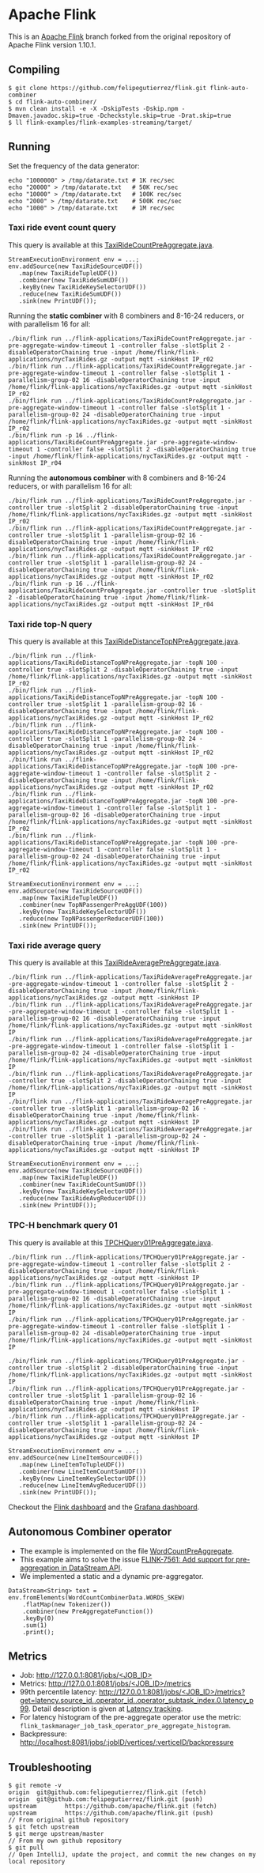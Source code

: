 # Apache Flink

This is an [Apache Flink](https://github.com/apache/flink) branch forked from the original repository of Apache Flink version 1.10.1.

## Compiling

```
$ git clone https://github.com/felipegutierrez/flink.git flink-auto-combiner
$ cd flink-auto-combiner/
$ mvn clean install -e -X -DskipTests -Dskip.npm -Dmaven.javadoc.skip=true -Dcheckstyle.skip=true -Drat.skip=true
$ ll flink-examples/flink-examples-streaming/target/
```

## Running

Set the frequency of the data generator:
```
echo "1000000" > /tmp/datarate.txt # 1K rec/sec
echo "20000" > /tmp/datarate.txt   # 50K rec/sec
echo "10000" > /tmp/datarate.txt   # 100K rec/sec
echo "2000" > /tmp/datarate.txt    # 500K rec/sec
echo "1000" > /tmp/datarate.txt    # 1M rec/sec
```
### Taxi ride event count query
This query is available at this [TaxiRideCountPreAggregate.java](flink-examples/flink-examples-streaming/src/main/java/org/apache/flink/streaming/examples/aggregate/TaxiRideCountPreAggregate.java).
```
StreamExecutionEnvironment env = ...;
env.addSource(new TaxiRideSourceUDF())
   .map(new TaxiRideTupleUDF())
   .combiner(new TaxiRideSumUDF())
   .keyBy(new TaxiRideKeySelectorUDF())
   .reduce(new TaxiRideSumUDF())
   .sink(new PrintUDF());
```
Running the **static combiner** with 8 combiners and 8-16-24 reducers, or with parallelism 16 for all:
```
./bin/flink run ../flink-applications/TaxiRideCountPreAggregate.jar -pre-aggregate-window-timeout 1 -controller false -slotSplit 2 -disableOperatorChaining true -input /home/flink/flink-applications/nycTaxiRides.gz -output mqtt -sinkHost IP_r02
./bin/flink run ../flink-applications/TaxiRideCountPreAggregate.jar -pre-aggregate-window-timeout 1 -controller false -slotSplit 1 -parallelism-group-02 16 -disableOperatorChaining true -input /home/flink/flink-applications/nycTaxiRides.gz -output mqtt -sinkHost IP_r02
./bin/flink run ../flink-applications/TaxiRideCountPreAggregate.jar -pre-aggregate-window-timeout 1 -controller false -slotSplit 1 -parallelism-group-02 24 -disableOperatorChaining true -input /home/flink/flink-applications/nycTaxiRides.gz -output mqtt -sinkHost IP_r02
./bin/flink run -p 16 ../flink-applications/TaxiRideCountPreAggregate.jar -pre-aggregate-window-timeout 1 -controller false -slotSplit 2 -disableOperatorChaining true -input /home/flink/flink-applications/nycTaxiRides.gz -output mqtt -sinkHost IP_r04
```
Running the **autonomous combiner** with 8 combiners and 8-16-24 reducers, or with parallelism 16 for all:
```
./bin/flink run ../flink-applications/TaxiRideCountPreAggregate.jar -controller true -slotSplit 2 -disableOperatorChaining true -input /home/flink/flink-applications/nycTaxiRides.gz -output mqtt -sinkHost IP_r02
./bin/flink run ../flink-applications/TaxiRideCountPreAggregate.jar -controller true -slotSplit 1 -parallelism-group-02 16 -disableOperatorChaining true -input /home/flink/flink-applications/nycTaxiRides.gz -output mqtt -sinkHost IP_r02
./bin/flink run ../flink-applications/TaxiRideCountPreAggregate.jar -controller true -slotSplit 1 -parallelism-group-02 24 -disableOperatorChaining true -input /home/flink/flink-applications/nycTaxiRides.gz -output mqtt -sinkHost IP_r02
./bin/flink run -p 16 ../flink-applications/TaxiRideCountPreAggregate.jar -controller true -slotSplit 2 -disableOperatorChaining true -input /home/flink/flink-applications/nycTaxiRides.gz -output mqtt -sinkHost IP_r04
```
### Taxi ride top-N query
This query is available at this [TaxiRideDistanceTopNPreAggregate.java](flink-examples/flink-examples-streaming/src/main/java/org/apache/flink/streaming/examples/aggregate/TaxiRideDistanceTopNPreAggregate.java).
```
./bin/flink run ../flink-applications/TaxiRideDistanceTopNPreAggregate.jar -topN 100 -controller true -slotSplit 2 -disableOperatorChaining true -input /home/flink/flink-applications/nycTaxiRides.gz -output mqtt -sinkHost IP_r02
./bin/flink run ../flink-applications/TaxiRideDistanceTopNPreAggregate.jar -topN 100 -controller true -slotSplit 1 -parallelism-group-02 16 -disableOperatorChaining true -input /home/flink/flink-applications/nycTaxiRides.gz -output mqtt -sinkHost IP_r02
./bin/flink run ../flink-applications/TaxiRideDistanceTopNPreAggregate.jar -topN 100 -controller true -slotSplit 1 -parallelism-group-02 24 -disableOperatorChaining true -input /home/flink/flink-applications/nycTaxiRides.gz -output mqtt -sinkHost IP_r02
./bin/flink run ../flink-applications/TaxiRideDistanceTopNPreAggregate.jar -topN 100 -pre-aggregate-window-timeout 1 -controller false -slotSplit 2 -disableOperatorChaining true -input /home/flink/flink-applications/nycTaxiRides.gz -output mqtt -sinkHost IP_r02
./bin/flink run ../flink-applications/TaxiRideDistanceTopNPreAggregate.jar -topN 100 -pre-aggregate-window-timeout 1 -controller false -slotSplit 1 -parallelism-group-02 16 -disableOperatorChaining true -input /home/flink/flink-applications/nycTaxiRides.gz -output mqtt -sinkHost IP_r02
./bin/flink run ../flink-applications/TaxiRideDistanceTopNPreAggregate.jar -topN 100 -pre-aggregate-window-timeout 1 -controller false -slotSplit 1 -parallelism-group-02 24 -disableOperatorChaining true -input /home/flink/flink-applications/nycTaxiRides.gz -output mqtt -sinkHost IP_r02
```
```
StreamExecutionEnvironment env = ...;
env.addSource(new TaxiRideSourceUDF())
   .map(new TaxiRideTupleUDF())
   .combiner(new TopNPassengerPreAggUDF(100))
   .keyBy(new TaxiRideKeySelectorUDF())
   .reduce(new TopNPassengerReducerUDF(100))
   .sink(new PrintUDF());
```
### Taxi ride average query
This query is available at this [TaxiRideAveragePreAggregate.java](flink-examples/flink-examples-streaming/src/main/java/org/apache/flink/streaming/examples/aggregate/TaxiRideAveragePreAggregate.java).
```
./bin/flink run ../flink-applications/TaxiRideAveragePreAggregate.jar -pre-aggregate-window-timeout 1 -controller false -slotSplit 2 -disableOperatorChaining true -input /home/flink/flink-applications/nycTaxiRides.gz -output mqtt -sinkHost IP
./bin/flink run ../flink-applications/TaxiRideAveragePreAggregate.jar -pre-aggregate-window-timeout 1 -controller false -slotSplit 1 -parallelism-group-02 16 -disableOperatorChaining true -input /home/flink/flink-applications/nycTaxiRides.gz -output mqtt -sinkHost IP
./bin/flink run ../flink-applications/TaxiRideAveragePreAggregate.jar -pre-aggregate-window-timeout 1 -controller false -slotSplit 1 -parallelism-group-02 24 -disableOperatorChaining true -input /home/flink/flink-applications/nycTaxiRides.gz -output mqtt -sinkHost IP
./bin/flink run ../flink-applications/TaxiRideAveragePreAggregate.jar -controller true -slotSplit 2 -disableOperatorChaining true -input /home/flink/flink-applications/nycTaxiRides.gz -output mqtt -sinkHost IP
./bin/flink run ../flink-applications/TaxiRideAveragePreAggregate.jar -controller true -slotSplit 1 -parallelism-group-02 16 -disableOperatorChaining true -input /home/flink/flink-applications/nycTaxiRides.gz -output mqtt -sinkHost IP
./bin/flink run ../flink-applications/TaxiRideAveragePreAggregate.jar -controller true -slotSplit 1 -parallelism-group-02 24 -disableOperatorChaining true -input /home/flink/flink-applications/nycTaxiRides.gz -output mqtt -sinkHost IP
```
```
StreamExecutionEnvironment env = ...;
env.addSource(new TaxiRideSourceUDF())
   .map(new TaxiRideTupleUDF())
   .combiner(new TaxiRideCountSumUDF())
   .keyBy(new TaxiRideKeySelectorUDF())
   .reduce(new TaxiRideAvgReducerUDF())
   .sink(new PrintUDF());
```
### TPC-H benchmark query 01
This query is available at this [TPCHQuery01PreAggregate.java](flink-examples/flink-examples-streaming/src/main/java/org/apache/flink/streaming/examples/aggregate/TPCHQuery01PreAggregate.java).
```
./bin/flink run ../flink-applications/TPCHQuery01PreAggregate.jar -pre-aggregate-window-timeout 1 -controller false -slotSplit 2 -disableOperatorChaining true -input /home/flink/flink-applications/nycTaxiRides.gz -output mqtt -sinkHost IP
./bin/flink run ../flink-applications/TPCHQuery01PreAggregate.jar -pre-aggregate-window-timeout 1 -controller false -slotSplit 1 -parallelism-group-02 16 -disableOperatorChaining true -input /home/flink/flink-applications/nycTaxiRides.gz -output mqtt -sinkHost IP
./bin/flink run ../flink-applications/TPCHQuery01PreAggregate.jar -pre-aggregate-window-timeout 1 -controller false -slotSplit 1 -parallelism-group-02 24 -disableOperatorChaining true -input /home/flink/flink-applications/nycTaxiRides.gz -output mqtt -sinkHost IP

./bin/flink run ../flink-applications/TPCHQuery01PreAggregate.jar -controller true -slotSplit 2 -disableOperatorChaining true -input /home/flink/flink-applications/nycTaxiRides.gz -output mqtt -sinkHost IP
./bin/flink run ../flink-applications/TPCHQuery01PreAggregate.jar -controller true -slotSplit 1 -parallelism-group-02 16 -disableOperatorChaining true -input /home/flink/flink-applications/nycTaxiRides.gz -output mqtt -sinkHost IP
./bin/flink run ../flink-applications/TPCHQuery01PreAggregate.jar -controller true -slotSplit 1 -parallelism-group-02 24 -disableOperatorChaining true -input /home/flink/flink-applications/nycTaxiRides.gz -output mqtt -sinkHost IP
```
```
StreamExecutionEnvironment env = ...;
env.addSource(new LineItemSourceUDF())
   .map(new LineItemToTupleUDF())
   .combiner(new LineItemCountSumUDF())
   .keyBy(new LineItemKeySelectorUDF())
   .reduce(new LineItemAvgReducerUDF())
   .sink(new PrintUDF());
```

Checkout the [Flink dashboard](http://127.0.0.1:8081/) and the [Grafana dashboard](http://127.0.0.1:3000/).

## Autonomous Combiner operator
 - The example is implemented on the file [WordCountPreAggregate](flink-examples/flink-examples-streaming/src/main/java/org/apache/flink/streaming/examples/aggregate/WordCountPreAggregate.java).
 - This example aims to solve the issue [FLINK-7561: Add support for pre-aggregation in DataStream API](https://issues.apache.org/jira/browse/FLINK-7561).
 - We implemented a static and a dynamic pre-aggregator.

```
DataStream<String> text = env.fromElements(WordCountCombinerData.WORDS_SKEW)
	.flatMap(new Tokenizer())
	.combiner(new PreAggregateFunction())
	.keyBy(0)
	.sum(1)
	.print();
```

## Metrics

 - Job: [http://127.0.0.1:8081/jobs/<JOB_ID>](http://127.0.0.1:8081/jobs/<JOB_ID>)
 - Metrics: [http://127.0.0.1:8081/jobs/<JOB_ID>/metrics](http://127.0.0.1:8081/jobs/<JOB_ID>/metrics)
 - 99th percentile latency: [http://127.0.0.1:8081/jobs/<JOB_ID>/metrics?get=latency.source_id.<ID>.operator_id.<UID>.operator_subtask_index.0.latency_p99](http://127.0.0.1:8081/jobs/<JOB_ID>/metrics?get=latency.source_id.<ID>.operator_id.<UID>.operator_subtask_index.0.latency_p99). Detail description is given at [Latency tracking](https://ci.apache.org/projects/flink/flink-docs-stable/monitoring/metrics.html#latency-tracking).
 - For latency histogram of the pre-aggregate operator use the metric: `flink_taskmanager_job_task_operator_pre_aggregate_histogram`.
 - Backpressure: [http://localhost:8081/jobs/:jobID/vertices/:verticeID/backpressure](http://localhost:8081/jobs/:jobID/vertices/:verticeID/backpressure)

## Troubleshooting
```
$ git remote -v
origin  git@github.com:felipegutierrez/flink.git (fetch)
origin  git@github.com:felipegutierrez/flink.git (push)
upstream        https://github.com/apache/flink.git (fetch)
upstream        https://github.com/apache/flink.git (push)
// From original github repository
$ git fetch upstream
$ git merge upstream/master
// From my own github repository
$ git pull
// Open IntelliJ, update the project, and commit the new changes on my local repository
```


